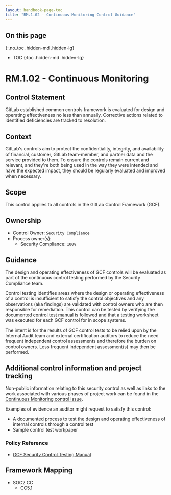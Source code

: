 ```yaml
---
layout: handbook-page-toc
title: "RM.1.02 - Continuous Monitoring Control Guidance"
---
```


## On this page
{:.no_toc .hidden-md .hidden-lg}

- TOC
{:toc .hidden-md .hidden-lg}

# RM.1.02 - Continuous Monitoring

## Control Statement

GitLab established common controls framework is evaluated for design and operating effectiveness no less than annually. Corrective actions related to identified deficiencies are tracked to resolution.

## Context

GitLab's controls aim to protect the confidentiality, integrity, and availability of financial, customer, GitLab team-member, and partner data and the service provided to them. To ensure the controls remain current and relevant, and they're both being used in the way they were intended and have the expected impact, they should be regularly evaluated and improved when necessary.

## Scope

This control applies to all controls in the GitLab Control Framework (GCF).

## Ownership

* Control Owner: `Security Compliance`
* Process owner(s):
    * Security Compliance: `100%` 

## Guidance

The design and operating effectiveness of GCF controls will be evaluated as part of the continuous control testing performed by the Security Compliance team. 

Control testing identifies areas where the design or operating effectiveness of a control is insufficient to satisfy the control objectives and any observations (aka findings) are validated with control owners who are then responsible for remediation. This control can be tested by verifying the documented [control test manual](https://gitlab.com/groups/gitlab-com/gl-security/compliance/-/epics/106) is followed and that a testing worksheet was executed for each GCF control for in scope systems.

The intent is for the results of GCF control tests to be relied upon by the Internal Audit team and external certification auditors to reduce the need frequent independent control assessments and therefore the burden on control owners. Less frequent independent assessment(s) may then be performed. 

## Additional control information and project tracking

Non-public information relating to this security control as well as links to the work associated with various phases of project work can be found in the [Continuous Monitoring control issue](https://gitlab.com/gitlab-com/gl-security/security-assurance/sec-compliance/compliance/issues/867).

Examples of evidence an auditor might request to satisfy this control:

* A documented process to test the design and operating effectiveness of internal controls through a control test
* Sample control test workpaper

### Policy Reference

* [GCF Security Control Testing Manual](https://gitlab.com/groups/gitlab-com/gl-security/compliance/-/epics/106)

## Framework Mapping

* SOC2 CC
  * CC5.1
